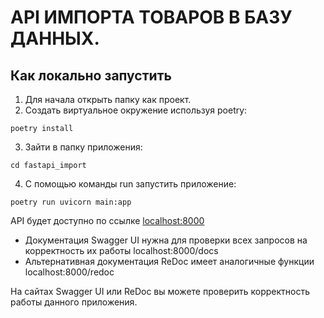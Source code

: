 # API ИМПОРТА ТОВАРОВ В БАЗУ ДАННЫХ.
## Как локально запустить
1. Для начала открыть папку как проект.
2. Создать виртуальное окружение используя poetry:

```poetry install```

3. Зайти в папку приложения:

```cd fastapi_import```

4. С помощью команды run запустить приложение:

```poetry run uvicorn main:app```

API будет доступно по ссылке [localhost:8000](localhost:8000)
+ Документация Swagger UI нужна для проверки всех запросов на корректность их работы localhost:8000/docs
+ Альтернативная документация ReDoc имеет аналогичные функции localhost:8000/redoc

На сайтах Swagger UI или ReDoc вы можете проверить корректность работы данного приложения.
